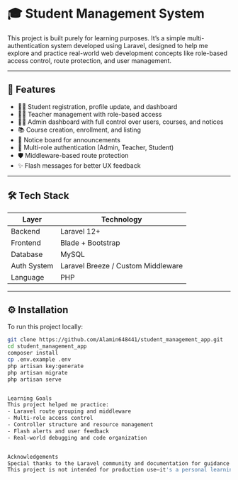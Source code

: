 # 🎓 Student Management System

This project is built purely for learning purposes. It’s a simple multi-authentication system developed using Laravel, designed to help me explore and practice real-world web development concepts like role-based access control, route protection, and user management.

---

## 🚀 Features

- 👨‍🎓 Student registration, profile update, and dashboard
- 👩‍🏫 Teacher management with role-based access
- 🧑‍💼 Admin dashboard with full control over users, courses, and notices
- 📚 Course creation, enrollment, and listing
- 📢 Notice board for announcements
- 🔐 Multi-role authentication (Admin, Teacher, Student)
- 🛡️ Middleware-based route protection
- ✨ Flash messages for better UX feedback

---

## 🛠️ Tech Stack

| Layer        | Technology        |
|--------------|-------------------|
| Backend      | Laravel 12+       |
| Frontend     | Blade + Bootstrap |
| Database     | MySQL             |
| Auth System  | Laravel Breeze / Custom Middleware |
| Language     | PHP               |

---

## ⚙️ Installation

To run this project locally:

```bash
git clone https://github.com/Alamin648441/student_management_app.git
cd student_management_app
composer install
cp .env.example .env
php artisan key:generate
php artisan migrate
php artisan serve


Learning Goals
This project helped me practice:
- Laravel route grouping and middleware
- Multi-role access control
- Controller structure and resource management
- Flash alerts and user feedback
- Real-world debugging and code organization


Acknowledgements
Special thanks to the Laravel community and documentation for guidance.
This project is not intended for production use—it's a personal learning sandbox.

